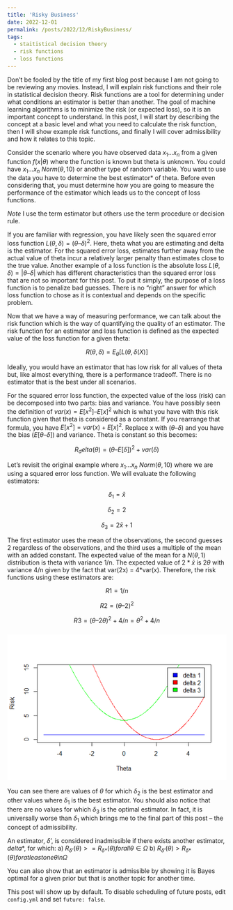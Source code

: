 ```yaml
---
title: 'Risky Business'
date: 2022-12-01
permalink: /posts/2022/12/RiskyBusiness/
tags:
  - staitistical decision theory
  - risk functions
  - loss functions
---
```


Don’t be fooled by the title of my first blog post because I am not going to be reviewing any movies. Instead, I will explain risk functions and their role in statistical decision theory. Risk functions are a tool for determining under what conditions an estimator is better than another. The goal of machine learning algorithms is to minimize the risk (or expected loss), so it is an important concept to understand. In this post, I will start by describing the concept at a basic level and what you need to calculate the risk function, then I will show example risk functions, and finally I will cover admissibility and how it relates to this topic.

Consider the scenario where you have observed data $x_1...x_n$ from a given function $f(x|\theta)$ where the function is known but theta is unknown. You could have $x_1...x_n ~ Norm(\theta,10)$ or another type of random variable. You want to use the data you have to determine the best estimator* of theta. Before even considering that, you must determine how you are going to measure the performance of the estimator which leads us to the concept of loss functions. 

*Note* I use the term estimator but others use the term procedure or decision rule. 

If you are familiar with regression, you have likely seen the squared error loss function $L(\theta, \delta) = (\theta – \delta)^2$. Here, theta what you are estimating and delta is the estimator. For the squared error loss, estimates further away from the actual value of theta incur a relatively larger penalty than estimates close to the true value. Another example of a loss function is the absolute loss $L(\theta, \delta) = |\theta – \delta|$ which has different characteristics than the squared error loss that are not so important for this post. To put it simply, the purpose of a loss function is to penalize bad guesses. There is no “right” answer for which loss function to chose as it is contextual and depends on the specific problem. 

Now that we have a way of measuring performance, we can talk about the risk function which is the way of quantifying the quality of an estimator. The risk function for an estimator and loss function is defined as the expected value of the loss function for a given theta:

$$R(\theta, \delta) = E_\theta[L(\theta, \delta(X)]$$

Ideally, you would have an estimator that has low risk for all values of theta but, like almost everything, there is a performance tradeoff. There is no estimator that is the best under all scenarios. 

For the squared error loss function, the expected value of the loss (risk) can be decomposed into two parts: bias and variance. You have possibly seen the definition of $var(x) = E[x^2] – E[x]^2$ which is what you have with this risk function given that theta is considered as a constant. If you rearrange that formula, you have $E[x^2] = var(x) + E[x]^2$. Replace x with $(\theta – \delta)$ and you have the bias $(E[\theta – \delta])$ and variance. Theta is constant so this becomes:

$$R_delta(\theta) = (\theta – E[\delta])^2 + var(\delta)$$

Let’s revisit the original example where $x_1...x_n ~ Norm(\theta,10)$ where we are using a squared error loss function. We will evaluate the following estimators:

$$\delta_1 = \bar{x}$$

$$\delta_2 = 2$$

$$\delta_3 = 2\bar{x} + 1$$

The first estimator uses the mean of the observations, the second guesses 2 regardless of the observations, and the third uses a multiple of the mean with an added constant. The expected value of the mean for a $N(\theta,1)$ distribution is theta with variance 1/n. The expected value of $2*\bar{x}$ is $2\theta$ with variance 4/n given by the fact that var(2x) = 4*var(x). Therefore, the risk functions using these estimators are:

$$R1 = 1/n$$

$$R2 = (\theta – 2)^2$$

$$R3 = (\theta – 2\theta)^2 + 4/n = \theta^2 + 4/n$$
<br/><img src='/images/Risk.png'>

You can see there are values of $\theta$ for which $\delta_2$ is the best estimator and other values where $\delta_1$ is the best estimator. You should also notice that there are no values for which $\delta_3$ is the optimal estimator. In fact, it is universally worse than $\delta_1$ which brings me to the final part of this post – the concept of admissibility.

An estimator, $\delta’$, is considered inadmissible if there exists another estimator, $delta*$, for which:
a)	$R_{\delta’}(\theta) >= R_{\delta*}(\theta) for all \theta \in \Omega$
b)	$R_{\delta’}(\theta) > R_{\delta*}(\theta) for at least one \theta in \Omega$

You can also show that an estimator is admissible by showing it is Bayes optimal for a given prior but that is another topic for another time.




This post will show up by default. To disable scheduling of future posts, edit `config.yml` and set `future: false`. 
